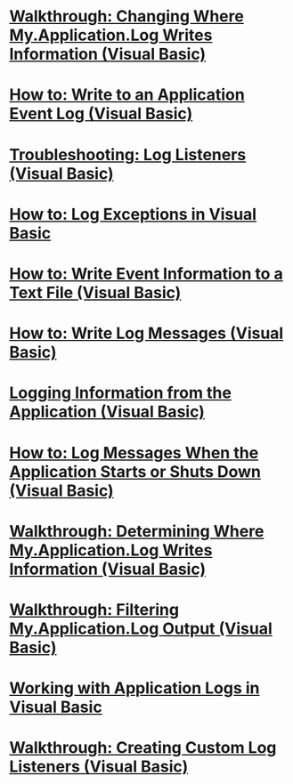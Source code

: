 # [Walkthrough: Changing Where My.Application.Log Writes Information (Visual Basic)](walkthrough-changing-where-my-application-log-writes-information.md)
# [How to: Write to an Application Event Log (Visual Basic)](how-to-write-to-an-application-event-log.md)
# [Troubleshooting: Log Listeners (Visual Basic)](troubleshooting-log-listeners.md)
# [How to: Log Exceptions in Visual Basic](how-to-log-exceptions.md)
# [How to: Write Event Information to a Text File (Visual Basic)](how-to-write-event-information-to-a-text-file.md)
# [How to: Write Log Messages (Visual Basic)](how-to-write-log-messages.md)
# [Logging Information from the Application (Visual Basic)](logging-information-from-the-application.md)
# [How to: Log Messages When the Application Starts or Shuts Down (Visual Basic)](how-to-log-messages-when-the-application-starts-or-shuts-down.md)
# [Walkthrough: Determining Where My.Application.Log Writes Information (Visual Basic)](walkthrough-determining-where-my-application-log-writes-information.md)
# [Walkthrough: Filtering My.Application.Log Output (Visual Basic)](walkthrough-filtering-my-application-log-output.md)
# [Working with Application Logs in Visual Basic](working-with-application-logs.md)
# [Walkthrough: Creating Custom Log Listeners (Visual Basic)](walkthrough-creating-custom-log-listeners.md)

